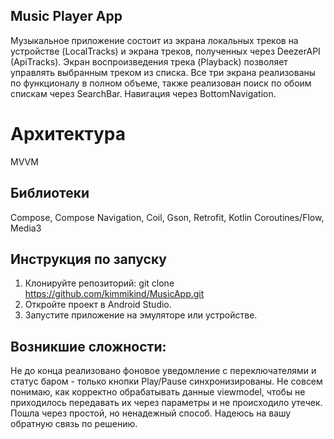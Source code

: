 ## Music Player App
Музыкальное приложение состоит из экрана локальных треков на устройстве (LocalTracks) и экрана треков, полученных через DeezerAPI (ApiTracks).
Экран воспроизведения трека (Playback) позволяет управлять выбранным треком из списка. 
Все три экрана реализованы по функционалу в полном объеме, также реализован поиск по обоим спискам через SearchBar. Навигация через BottomNavigation.
# Архитектура 
MVVM
## Библиотеки 
Compose, Compose Navigation, Coil, Gson, Retrofit, Kotlin Coroutines/Flow, Media3
## Инструкция по запуску
1. Клонируйте репозиторий:
   git clone https://github.com/kimmikind/MusicApp.git
2. Откройте проект в Android Studio.
3. Запустите приложение на эмуляторе или устройстве.
## Возникшие сложности:
Не до конца реализовано фоновое уведомление с переключателями и статус баром - только кнопки Play/Pause синхронизированы.
Не совсем понимаю, как корректно обрабатывать данные viewmodel, чтобы не приходилось передавать их через параметры и не происходило утечек. Пошла через простой, но ненадежный способ.
Надеюсь на вашу обратную связь по решению.

